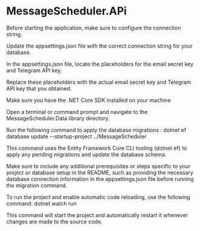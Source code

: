 # MessageScheduler.APi
Before starting the application, make sure to configure the connection string. 

Update the appsettings.json file with the correct connection string for your database.

In the appsettings.json file, locate the placeholders for the email secret key and Telegram API key.

Replace these placeholders with the actual email secret key and Telegram API key that you obtained.

Make sure you have the .NET Core SDK installed on your machine

Open a terminal or command prompt and navigate to the MessageScheduler.Data library directory.

Run the following command to apply the database migrations :   dotnet ef database update --startup-project ../MessageScheduler

This command uses the Entity Framework Core CLI tooling (dotnet ef) to apply any pending migrations and update the database schema.

Make sure to include any additional prerequisites or steps specific to your project or database setup in the README, 
such as providing the necessary database connection information in the appsettings.json file before running the migration command.

To run the project and enable automatic code reloading, use the following command: dotnet watch run

This command will start the project and automatically restart it whenever changes are made to the source code.



